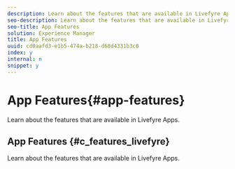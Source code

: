 ```yaml
---
description: Learn about the features that are available in Livefyre Apps.
seo-description: Learn about the features that are available in Livefyre Apps.
seo-title: App Features
solution: Experience Manager
title: App Features
uuid: cd0aafd3-e1b5-474a-b218-d68d4331b3c0
index: y
internal: n
snippet: y
---
```


# App Features{#app-features}

Learn about the features that are available in Livefyre Apps.

## App Features {#c_features_livefyre}

Learn about the features that are available in Livefyre Apps.

<!-- 

c_features_livefyre.dita

 -->

